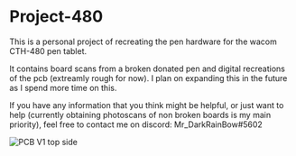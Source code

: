 # Project-480
This is a personal project of recreating the pen hardware for the wacom CTH-480 pen tablet.

It contains board scans from a broken donated pen and digital recreations of the pcb (extreamly rough for now). I plan on expanding this in the future as I spend more time on this.

If you have any information that you think might be helpful, or just want to help (currently obtaining photoscans of non broken boards is my main priority), feel free to contact me on discord: Mr_DarkRainBow#5602

![PCB V1 top side](https://cdn.discordapp.com/attachments/420483878969671693/702546233863962734/unknown.png)
